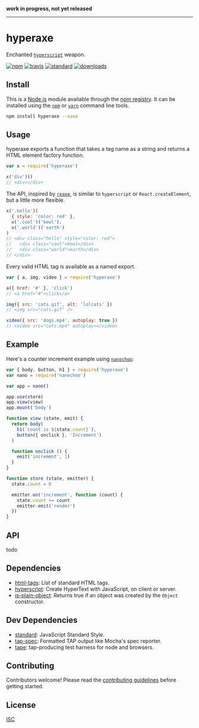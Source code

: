 **work in progress, not yet released**

---

# hyperaxe

Enchanted [`hyperscript`](https://github.com/hyperhype/hyperscript) weapon.

[![npm][1]][2]
[![travis][3]][4]
[![standard][5]][6]
[![downloads][7]][2]

[1]: https://img.shields.io/npm/v/hyperaxe.svg?style=flat-square
[2]: https://www.npmjs.com/package/hyperaxe
[3]: https://img.shields.io/travis/ungoldman/hyperaxe/master.svg?style=flat-square
[4]: https://travis-ci.org/ungoldman/hyperaxe
[5]: https://img.shields.io/badge/code%20style-standard-brightgreen.svg?style=flat-square
[6]: http://standardjs.com/
[7]: https://img.shields.io/npm/dm/hyperaxe.svg?style=flat-square

## Install

This is a [Node.js](https://nodejs.org/) module available through the
[npm registry](https://www.npmjs.com/). It can be installed using the
[`npm`](https://docs.npmjs.com/getting-started/installing-npm-packages-locally)
or
[`yarn`](https://yarnpkg.com/en/)
command line tools.

```sh
npm install hyperaxe --save
```

## Usage

hyperaxe exports a function that takes a tag name as a string and returns a HTML element factory function.

```js
var x = require('hyperaxe')

x('div')()
// <div></div>
```

The API, inspired by [`reaxe`](https://github.com/jxnblk/reaxe), is similar to `hyperscript` or `React.createElement`, but a little more flexible.

```js
x('.hello')(
  { style: 'color: red' },
  x('.cool')('kewl'),
  x('.world')('earth')
)
// <div class="hello" style="color: red">
//   <div class="cool">kewl</div>
//   <div class="world">earth</div>
// </div>
```

Every valid HTML tag is available as a named export.

```js
var { a, img, video } = require('hyperaxe')

a({ href: '#' }, 'click')
// <a href="#">click</a>

img({ src: 'cats.gif', alt: 'lolcats' })
// <img src="cats.gif" />

video({ src: 'dogs.mp4', autoplay: true })
// <video src="cats.mp4" autoplay></video>
```

## Example

Here's a counter increment example using [`nanochoo`](https://github.com/heyitsmeuralex/nanochoo):

```js
var { body, button, h1 } = require('hyperaxe')
var nano = require('nanochoo')

var app = nano()

app.use(store)
app.view(view)
app.mount('body')

function view (state, emit) {
  return body(
    h1(`count is ${state.count}`),
    button({ onclick }, 'Increment')
  )

  function onclick () {
    emit('increment', 1)
  }
}

function store (state, emitter) {
  state.count = 0

  emitter.on('increment', function (count) {
    state.count += count
    emitter.emit('render')
  })
}
```

## API

todo

## Dependencies

- [html-tags](https://ghub.io/html-tags): List of standard HTML tags.
- [hyperscript](https://ghub.io/hyperscript): Create HyperText with JavaScript, on client or server.
- [is-plain-object](https://ghub.io/is-plain-object): Returns true if an object was created by the `Object` constructor.

## Dev Dependencies

- [standard](https://ghub.io/standard): JavaScript Standard Style.
- [tap-spec](https://ghub.io/tap-spec): Formatted TAP output like Mocha&#39;s spec reporter.
- [tape](https://ghub.io/tape): tap-producing test harness for node and browsers.

## Contributing

Contributors welcome! Please read the [contributing guidelines](CONTRIBUTING.md) before getting started.

## License

[ISC](LICENSE.md)
